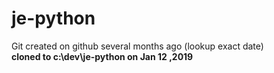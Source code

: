 # je-python

Git created on github several months ago (lookup exact date)  
    **cloned to c:\\dev\\je-python on Jan 12 ,2019**
